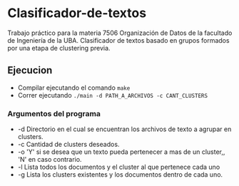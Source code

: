 # Clasificador-de-textos
Trabajo práctico para la materia 7506 Organización de Datos de la facultado de Ingeniería de la UBA. Clasificador de textos basado en grupos formados por una etapa de clustering previa.


## Ejecucion

- Compilar ejecutando el comando `make`
- Correr ejecutando `./main -d PATH_A_ARCHIVOS -c CANT_CLUSTERS`

### Argumentos del programa

- -d Directorio en el cual se encuentran los archivos de texto a agrupar en clusters.
- -c Cantidad de clusters deseados.
- -o 'Y' si se desea que un texto pueda pertenecer a mas de un cluster,, 'N' en caso contrario.
- -l Lista todos los documentos y el cluster al que pertenece cada uno
- -g Lista los clusters existentes y los documentos dentro de cada uno.
